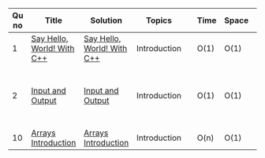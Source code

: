 | Qu no | Title       |  Solution   | Topics |      | Time   | Space  | Difficulty  |     | Approach    | 
| --    | ----------- | ----------- | ---  | ---- | -----  |  ---   | ----------- | --- | ----------- |
| 1   | [Say Hello, World! With C++](https://www.hackerrank.com/challenges/cpp-hello-world/problem?isFullScreen=true) |[Say Hello, World! With C++](https://github.com/C-a-thing/Code-Insight/blob/main/HackerRank/C%2B%2B/Introduction/Say%20Hello%2C%20World!%20With%20C%2B%2B.cpp)   |Introduction |    |  O(1)  |  O(1)  | Easy |   |printing to stdout |
| 2   | [Input and Output](https://www.hackerrank.com/challenges/cpp-input-and-output/problem?isFullScreen=true) |[Input and Output](https://github.com/C-a-thing/Code-Insight/blob/main/HackerRank/C%2B%2B/Introduction/Input%20and%20Output.cpp)   |Introduction |    |  O(1)  |  O(1)  | Easy |   |<li>User input from stdin</li><li>Arithmetic operators</li> |
| 10     | [Arrays Introduction](https://www.hackerrank.com/challenges/arrays-introduction/problem?isFullScreen=true)       |[Arrays Introduction](https://github.com/C-a-thing/Code-Insight/blob/main/HackerRank/C%2B%2B/Introduction/Arrays%20Introduction.cpp) | Introduction       |      |   O(n)     |    O(1)    |        Easy     |     | Brute Force |

